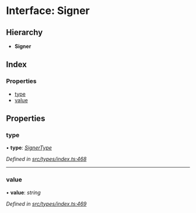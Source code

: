 # Interface: Signer

## Hierarchy

* **Signer**

## Index

### Properties

* [type](signer.md#type)
* [value](signer.md#value)

## Properties

###  type

• **type**: *[SignerType](../enums/signertype.md)*

*Defined in [src/types/index.ts:468](https://github.com/PolymathNetwork/polymesh-sdk/blob/257c8c9/src/types/index.ts#L468)*

___

###  value

• **value**: *string*

*Defined in [src/types/index.ts:469](https://github.com/PolymathNetwork/polymesh-sdk/blob/257c8c9/src/types/index.ts#L469)*
